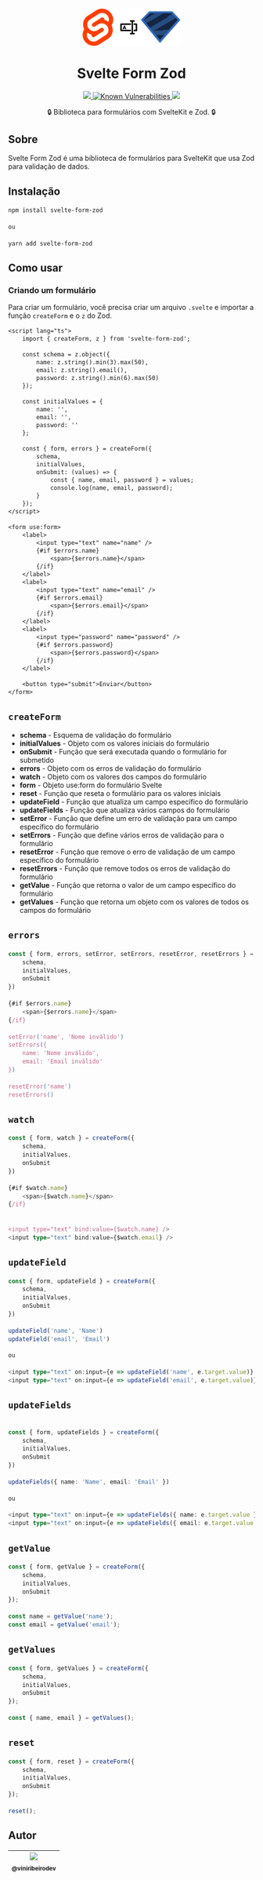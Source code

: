 <p align="center">
  <img src="https://raw.githubusercontent.com/viniribeirodev/svelte-form-zod/c86220e09830eba1771d06c7f6727ca96202ed62/svelte-forms-zod-b.svg" width="200px" align="center" alt="Zod logo" />
</p>

<h1 align="center">Svelte Form Zod</h1>

<p align="center">
 <a href="https://npm-stat.com/charts.html?package=svelte-form-zod">
    <img src="https://img.shields.io/npm/dm/svelte-form-zod.svg">
  </a>
   <a href="https://snyk.io/test/github/viniribeirodev/svelte-form-zod">
    <img src="https://snyk.io/test/github/viniribeirodev/svelte-form-zod/badge.svg" alt="Known Vulnerabilities" data-canonical-src="https://snyk.io/test/github/viniribeirodev/svelte-form-zod" style="max-width:100%">
  </a>
  <a href="https://www.npmjs.com/package/svelte-form-zod">
    <img src="https://badge.fury.io/js/svelte-form-zod.svg?v=1.0.12">
  </a>
</p>

<p align="center">
    🔒 Biblioteca para formulários com SvelteKit e Zod. 🔒  
</p>

## Sobre

Svelte Form Zod é uma biblioteca de formulários para SvelteKit que usa Zod para validação de dados.

## Instalação

```bash
npm install svelte-form-zod

ou

yarn add svelte-form-zod
```

## Como usar

### Criando um formulário

Para criar um formulário, você precisa criar um arquivo `.svelte` e importar a função `createForm` e o `z` do Zod.

```svelte
<script lang="ts">
	import { createForm, z } from 'svelte-form-zod';

	const schema = z.object({
		name: z.string().min(3).max(50),
		email: z.string().email(),
		password: z.string().min(6).max(50)
	});

	const initialValues = {
		name: '',
		email: '',
		password: ''
	};

	const { form, errors } = createForm({
		schema,
		initialValues,
		onSubmit: (values) => {
			const { name, email, password } = values;
			console.log(name, email, password);
		}
	});
</script>

<form use:form>
	<label>
		<input type="text" name="name" />
		{#if $errors.name}
			<span>{$errors.name}</span>
		{/if}
	</label>
	<label>
		<input type="text" name="email" />
		{#if $errors.email}
			<span>{$errors.email}</span>
		{/if}
	</label>
	<label>
		<input type="password" name="password" />
		{#if $errors.password}
			<span>{$errors.password}</span>
		{/if}
	</label>

	<button type="submit">Enviar</button>
</form>
```

## `createForm`

- <strong>schema</strong> - Esquema de validação do formulário
- <strong>initialValues</strong> - Objeto com os valores iniciais do formulário
- <strong>onSubmit</strong> - Função que será executada quando o formulário for submetido
- <strong>errors</strong> - Objeto com os erros de validação do formulário
- <strong>watch</strong> - Objeto com os valores dos campos do formulário
- <strong>form</strong> - Objeto use:form do formulário Svelte
- <strong>reset</strong> - Função que reseta o formulário para os valores iniciais
- <strong>updateField</strong> - Função que atualiza um campo específico do formulário
- <strong>updateFields</strong> - Função que atualiza vários campos do formulário
- <strong>setError</strong> - Função que define um erro de validação para um campo específico do formulário
- <strong>setErrors</strong> - Função que define vários erros de validação para o formulário
- <strong>resetError</strong> - Função que remove o erro de validação de um campo específico do formulário
- <strong>resetErrors</strong> - Função que remove todos os erros de validação do formulário
- <strong>getValue</strong> - Função que retorna o valor de um campo específico do formulário
- <strong>getValues</strong> - Função que retorna um objeto com os valores de todos os campos do formulário

## `errors`

```ts
const { form, errors, setError, setErrors, resetError, resetErrors } = createForm({
    schema,
    initialValues,
    onSubmit
})

{#if $errors.name}
    <span>{$errors.name}</span>
{/if}

setError('name', 'Nome inválido')
setErrors({
    name: 'Nome inválido',
    email: 'Email inválido'
})

resetError('name')
resetErrors()
```

## `watch`

```ts
const { form, watch } = createForm({
    schema,
    initialValues,
    onSubmit
})

{#if $watch.name}
    <span>{$watch.name}</span>
{/if}


<input type="text" bind:value={$watch.name} />
<input type="text" bind:value={$watch.email} />

```

## `updateField`

```ts
const { form, updateField } = createForm({
    schema,
    initialValues,
    onSubmit
})

updateField('name', 'Name')
updateField('email', 'Email')

ou

<input type="text" on:input={e => updateField('name', e.target.value)} />
<input type="text" on:input={e => updateField('email', e.target.value)} />

```

## `updateFields`

```ts

const { form, updateFields } = createForm({
    schema,
    initialValues,
    onSubmit
})

updateFields({ name: 'Name', email: 'Email' })

ou

<input type="text" on:input={e => updateFields({ name: e.target.value })} />
<input type="text" on:input={e => updateFields({ email: e.target.value })} />
```

## `getValue`

```ts
const { form, getValue } = createForm({
	schema,
	initialValues,
	onSubmit
});

const name = getValue('name');
const email = getValue('email');
```

## `getValues`

```ts
const { form, getValues } = createForm({
	schema,
	initialValues,
	onSubmit
});

const { name, email } = getValues();
```

## `reset`

```ts
const { form, reset } = createForm({
	schema,
	initialValues,
	onSubmit
});

reset();
```

## Autor

| [<img src="https://avatars0.githubusercontent.com/u/32308168?v=3&s=115"><br><sub>@viniribeirodev</sub>](https://github.com/viniribeirodev) |
| :----------------------------------------------------------------------------------------------------------------------------------------: |
